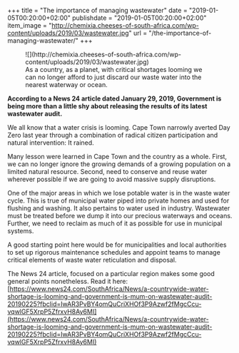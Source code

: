+++
title = "The importance of managing wastewater"
date = "2019-01-05T00:20:00+02:00"
publishdate = "2019-01-05T00:20:00+02:00"
item_image = "http://chemixia.cheeses-of-south-africa.com/wp-content/uploads/2019/03/wastewater.jpg"
url = "/the-importance-of-managing-wastewater/"
+++

<figure class="wp-block-image">![](http://chemixia.cheeses-of-south-africa.com/wp-content/uploads/2019/03/wastewater.jpg)

<figcaption>As a country, as a planet, with critical shortages looming we can no longer afford to just discard our waste water into the nearest waterway or ocean.</figcaption>

</figure>

**According to a News 24 article dated January 29, 2019, Government is being more than a little shy about releasing the results of its latest wastewater audit.**

We all know that a water crisis is looming. Cape Town narrowly averted Day Zero last year through a combination of radical citizen participation and natural intervention: It rained.

Many lesson were learned in Cape Town and the country as a whole. First, we can no longer ignore the growing demands of a growing population on a limited natural resource. Second, need to conserve and reuse water wherever possible if we are going to avoid massive supply disruptions.

One of the major areas in which we lose potable water is in the waste water cycle. This is true of municipal water piped into private homes and used for flushing and washing. It also pertains to water used in industry. Wastewater must be treated before we dump it into our precious waterways and oceans. Further, we need to reclaim as much of it as possible for use in municipal systems.

A good starting point here would be for municipalities and local authorities to set up rigorous maintenance schedules and appoint teams to manage critical elements of waste water reticulation and disposal.

The News 24 article, focused on a particular region makes some good general points nonetheless. Read it here: [https://www.news24.com/SouthAfrica/News/a-countrywide-water-shortage-is-looming-and-government-is-mum-on-wastewater-audit-20190225?fbclid=IwAR3PvBY4omQuCriXHOf3P9Azwf2fMgcCcu-vqwlGF5XrpP5ZfrxvH8Ay6MI](https://www.news24.com/SouthAfrica/News/a-countrywide-water-shortage-is-looming-and-government-is-mum-on-wastewater-audit-20190225?fbclid=IwAR3PvBY4omQuCriXHOf3P9Azwf2fMgcCcu-vqwlGF5XrpP5ZfrxvH8Ay6MI)